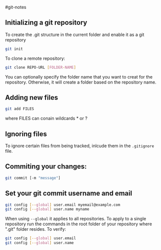 #git-notes

## Initializing a git repository
To create the .git structure in the current folder and enable it as a git repository
```bash
git init
```

To clone a remote repository:
```bash
git clone REPO-URL [FOLDER-NAME]
```
You can optionally specify the folder name that you want to creat for the repository. Otherwise, it will create a folder based on the repository name.


## Adding new files
```bash
git add FILES
```
where FILES can conain wildcards * or ?

## Ignoring files
To ignore certain files from being tracked, inlcude them in the `.gitignore` file.

## Commiting your changes:
```bash
git commit [-m "message"]
```
## Set your git commit username and email
```bash
git config [--global] user.email myemail@example.com
git config [--global] user.name myname
```
When using `--global` it applies to all repositories. To apply to a single repository run the commands in the root folder of your repository where ".git" folder resides.
To verify:
```bash
git config [--global] user.email
git config [--global] user.name
```
